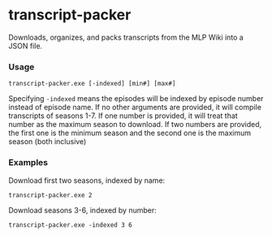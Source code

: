 # transcript-packer
Downloads, organizes, and packs transcripts from the MLP Wiki into a JSON file.

### Usage

    transcript-packer.exe [-indexed] [min#] [max#]

Specifying `-indexed` means the episodes will be indexed by episode number instead of episode name. If no other arguments are provided, it will compile transcripts of seasons 1-7. If one number is provided, it will treat that number as the maximum season to download. If two numbers are provided, the first one is the minimum season and the second one is the maximum season (both inclusive)

### Examples

Download first two seasons, indexed by name:
    
    transcript-packer.exe 2 
    
Download seasons 3-6, indexed by number:

    transcript-packer.exe -indexed 3 6
